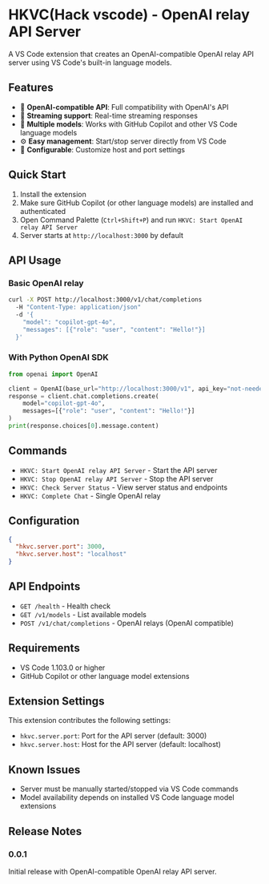 # HKVC(Hack vscode) - OpenAI relay API Server

A VS Code extension that creates an OpenAI-compatible OpenAI relay API server using VS Code's built-in language models.

## Features

- 🚀 **OpenAI-compatible API**: Full compatibility with OpenAI's API
- 📡 **Streaming support**: Real-time streaming responses
- 🔗 **Multiple models**: Works with GitHub Copilot and other VS Code language models  
- ⚙️ **Easy management**: Start/stop server directly from VS Code
- 🔧 **Configurable**: Customize host and port settings

## Quick Start

1. Install the extension
2. Make sure GitHub Copilot (or other language models) are installed and authenticated
3. Open Command Palette (`Ctrl+Shift+P`) and run `HKVC: Start OpenAI relay API Server`
4. Server starts at `http://localhost:3000` by default

## API Usage

### Basic OpenAI relay
```bash
curl -X POST http://localhost:3000/v1/chat/completions 
  -H "Content-Type: application/json" 
  -d '{
    "model": "copilot-gpt-4o",
    "messages": [{"role": "user", "content": "Hello!"}]
  }'
```

### With Python OpenAI SDK
```python
from openai import OpenAI

client = OpenAI(base_url="http://localhost:3000/v1", api_key="not-needed")
response = client.chat.completions.create(
    model="copilot-gpt-4o",
    messages=[{"role": "user", "content": "Hello!"}]
)
print(response.choices[0].message.content)
```

## Commands

- `HKVC: Start OpenAI relay API Server` - Start the API server
- `HKVC: Stop OpenAI relay API Server` - Stop the API server
- `HKVC: Check Server Status` - View server status and endpoints
- `HKVC: Complete Chat` - Single OpenAI relay

## Configuration

```json
{
  "hkvc.server.port": 3000,
  "hkvc.server.host": "localhost"
}
```

## API Endpoints

- `GET /health` - Health check
- `GET /v1/models` - List available models
- `POST /v1/chat/completions` - OpenAI relays (OpenAI compatible)


## Requirements

- VS Code 1.103.0 or higher
- GitHub Copilot or other language model extensions

## Extension Settings

This extension contributes the following settings:

- `hkvc.server.port`: Port for the API server (default: 3000)
- `hkvc.server.host`: Host for the API server (default: localhost)

## Known Issues

- Server must be manually started/stopped via VS Code commands
- Model availability depends on installed VS Code language model extensions

## Release Notes

### 0.0.1

Initial release with OpenAI-compatible OpenAI relay API server.
